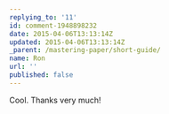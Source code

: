 ```yaml
---
replying_to: '11'
id: comment-1948898232
date: 2015-04-06T13:13:14Z
updated: 2015-04-06T13:13:14Z
_parent: /mastering-paper/short-guide/
name: Ron
url: ''
published: false
---
```


Cool. Thanks very much!
